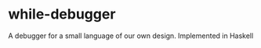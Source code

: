 while-debugger
==============

A debugger for a small language of our own design. Implemented in Haskell
